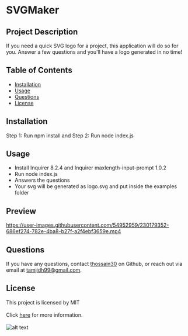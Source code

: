 # SVGMaker

## Project Description
If you need a quick SVG logo for a project, this application will do so for you. Answer a few questions and you'll have a logo generated in no time!

## Table of Contents
* [Installation](#installation)
* [Usage](#usage)
* [Questions](#questions)
* [License](#license)

## Installation
Step 1: Run npm install and Step 2: Run node index.js

## Usage
* Install Inquirer 8.2.4 and Inquirer maxlength-input-prompt 1.0.2
* Run node index.js 
* Answers the questions
* Your svg will be generated as logo.svg and put inside the examples folder

## Preview

https://user-images.githubusercontent.com/54952959/230179352-686ef274-782e-4ba8-b27f-a2f4ebf3659e.mp4


## Questions 
If you have any questions, contact [thossain30](https://github.com/thossain30) on Github, or reach out via email at tamjidh99@gmail.com.

## License
This project is licensed by MIT
<br></br>
Click [here](https://opensource.org/licenses/MIT) for more information.
<br></br>
![alt text](https://img.shields.io/badge/License-MIT-yellow.svg)
